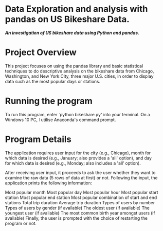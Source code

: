 # Data Exploration and analysis with pandas on US Bikeshare Data.
***An investigation of US bikeshare data using Python and pandas***.

# Project Overview
This project focuses on using the pandas library and basic statistical techniques to do descriptive analysis on the bikeshare data from Chicago, Washington, and New York City, three major U.S. cities, in order to display data such as the most popular days or stations.
# Running the program
To run this program, enter 'python bikeshare.py' into your terminal. On a Windows 10 PC, I utilise Anaconda's command prompt.
# Program Details
The application requires user input for the city (e.g., Chicago), month for which data is desired (e.g., January; also provides a 'all' option), and day for which data is desired (e.g., Monday; also includes a 'all' option).

After receiving user input, it proceeds to ask the user whether they want to examine the raw data (5 rows of data at first) or not. Following the input, the application prints the following information:

Most popular month
Most popular day
Most popular hour
Most popular start station
Most popular end station
Most popular combination of start and end stations
Total trip duration
Average trip duration
Types of users by number
Types of users by gender (if available)
The oldest user (if available)
The youngest user (if available)
The most common birth year amongst users (if available)
Finally, the user is prompted with the choice of restarting the program or not.
